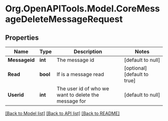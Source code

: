 # Org.OpenAPITools.Model.CoreMessageDeleteMessageRequest

## Properties

Name | Type | Description | Notes
------------ | ------------- | ------------- | -------------
**Messageid** | **int** | The message id | [default to null]
**Read** | **bool** | If is a message read | [optional] [default to true]
**Userid** | **int** | The user id of who we want to delete the message for | [default to null]

[[Back to Model list]](../README.md#documentation-for-models) [[Back to API list]](../README.md#documentation-for-api-endpoints) [[Back to README]](../README.md)


